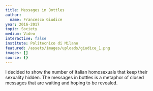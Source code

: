```yaml
---
title: Messages in Bottles
author:
  name: Francesco Giudice
year: 2016-2017
topic: Society
medium: Video
interactive: false
institute: Politecnico di Milano
featured: /assets/images/uploads/giudice_1.png
images: []
source: {}
---
```

I decided to show the number of Italian homosexuals that keep their sexuality hidden. The messages in bottles is a metaphor of closed messages that are waiting and hoping to be revealed.
